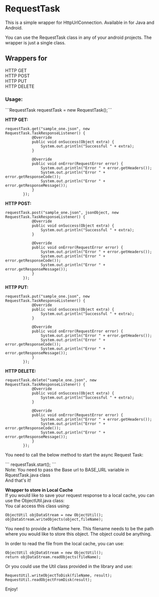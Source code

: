 # RequestTask

This is a simple wrapper for HttpUrlConnection. Available in for Java and Android.

You can use the RequestTask class in any of your android projects. The wrapper is just a single class. 

<h2><b>Wrappers for</b></h2>
HTTP GET</br>
HTTP POST</br>
HTTP PUT</br>
HTTP DELETE</br>

<h3><b>Usage:</b></h3>
```RequestTask requestTask = new RequestTask();```

<b>HTTP GET:</b></br>

```
requestTask.get("sample_one.json", new RequestTask.TaskResponseListener() {
            @Override
            public void onSuccess(Object extra) {
                System.out.println("Successful " + extra);
            }

            @Override
            public void onError(RequestError error) {
                System.out.println("Error " + error.getHeaders());
                System.out.println("Error " + error.getResponseCode());
                System.out.println("Error " + error.getResponseMessage());
            }
        });
```
<b>HTTP POST:</b></br>

```
requestTask.post("sample_one.json", jsonObject, new RequestTask.TaskResponseListener() {
            @Override
            public void onSuccess(Object extra) {
                System.out.println("Successful " + extra);
            }

            @Override
            public void onError(RequestError error) {
                System.out.println("Error " + error.getHeaders());
                System.out.println("Error " + error.getResponseCode());
                System.out.println("Error " + error.getResponseMessage());
            }
        });
```
<b>HTTP PUT:</b></br>

```
requestTask.put("sample_one.json", new RequestTask.TaskResponseListener() {
            @Override
            public void onSuccess(Object extra) {
                System.out.println("Successful " + extra);
            }

            @Override
            public void onError(RequestError error) {
                System.out.println("Error " + error.getHeaders());
                System.out.println("Error " + error.getResponseCode());
                System.out.println("Error " + error.getResponseMessage());
            }
        });
```
<b>HTTP DELETE:</b></br>

```
requestTask.delete("sample_one.json", new RequestTask.TaskResponseListener() {
            @Override
            public void onSuccess(Object extra) {
                System.out.println("Successful " + extra);
            }

            @Override
            public void onError(RequestError error) {
                System.out.println("Error " + error.getHeaders());
                System.out.println("Error " + error.getResponseCode());
                System.out.println("Error " + error.getResponseMessage());
            }
        });
```

<p>You need to call the below method to start the async Request Task:</p>
```
requestTask.start();
```
</br>
Note: You need to pass the Base url to BASE_URL variable in RquestTask.java class<br/>
And that's it!

<b>Wrapper to store in Local Cache</b></br>
If you would like to save your request response to a local cache, you can use the ObjectUtil.java class:</br>
You cal access this class using:
```
ObjectUtil objDataStream = new ObjectUtil();
objDataStream.writeObjects(object,fileName);
```

You need to provide a fileName here. 
This filename needs to be the path where you would like to store this object.
The object could be anything.

In order to read the file from the local cache, you can use:
```
ObjectUtil objDataStream = new ObjectUtil();
return objDataStream.readObjects(fileName);
```

Or you could use the Util class provided in the library and use:
```
RequestUtil.writeObjectToDisk(fileName, result);
RequestUtil.readObjectFromDisk(result);
```

Enjoy!


